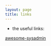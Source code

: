 ```yaml
---
layout: page
title: links
---
```


- the useful links:<br>

<a href="{{ '/awesomesysadmin/' | prepend: site.baseurl | prepend: site.url }}">awesome-sysadmin</a>
